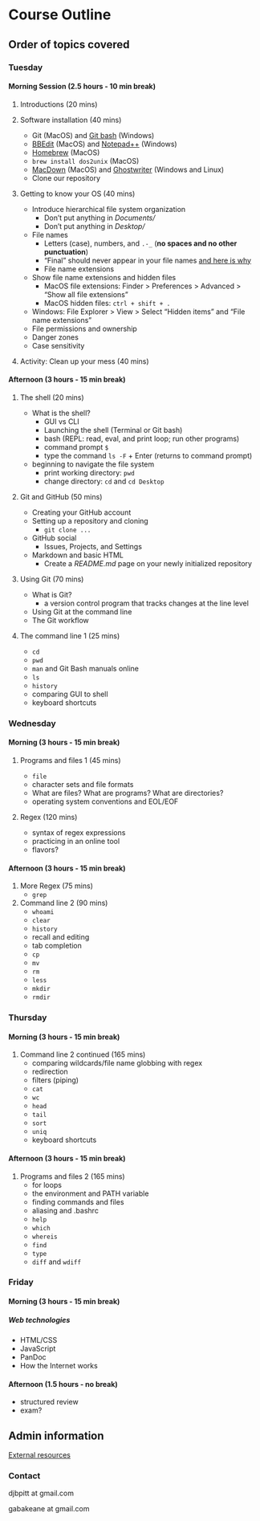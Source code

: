 # Course Outline
## Order of topics covered

### Tuesday
#### Morning Session (2.5 hours - 10 min break)
1. Introductions (20 mins)

1. Software installation (40 mins)
	- Git (MacOS) and [Git bash](https://www.techoism.com/how-to-install-git-bash-on-windows/) (Windows)
	- [BBEdit](https://www.barebones.com/products/bbedit/) (MacOS) and [Notepad++](https://notepad-plus-plus.org/) (Windows)
	- [Homebrew](https://brew.sh/) (MacOS)
	- `brew install dos2unix` (MacOS)
	- [MacDown](https://macdown.uranusjr.com) (MacOS) and [Ghostwriter](https://wereturtle.github.io/ghostwriter/) (Windows and Linux)
	- Clone our repository

1. Getting to know your OS (40 mins)

	- Introduce hierarchical file system organization
		- Don’t put anything in *Documents/*
		- Don’t put anything in *Desktop/*  
	- File names 
		- Letters (case), numbers, and `.-_` (**no spaces and no other punctuation**)
		- “Final” should never appear in your file names [and here is why](https://a.disquscdn.com/uploads/mediaembed/images/1707/4842/original.jpg)
		- File name extensions
	- Show file name extensions and hidden files
		- MacOS file extensions: Finder > Preferences > Advanced > “Show all file extensions”
		- MacOS hidden files: `ctrl + shift + .`
	- Windows: File Explorer > View > Select “Hidden items” and “File name extensions” 
	- File permissions and ownership
	- Danger zones
	- Case sensitivity

1. Activity: Clean up your mess (40 mins)

#### Afternoon (3 hours - 15 min break)

1. The shell (20 mins)
	- What is the shell?
		- GUI vs CLI
		- Launching the shell (Terminal or Git bash)
		- bash (REPL: read, eval, and print loop; run other programs)
		- command prompt `$`
		- type the command `ls -F` + Enter (returns to command prompt) 
	- beginning to navigate the file system
		- print working directory: `pwd` 
		- change directory: `cd` and `cd Desktop` 

1. Git and GitHub (50 mins) 
	- Creating your GitHub account
	- Setting up a repository and cloning
		- `git clone ...` 
	- GitHub social
		- Issues, Projects, and Settings 
	- Markdown and basic HTML
		-  Create a *README.md* page on your newly initialized repository

1. Using Git (70 mins)
	- What is Git?
		- a version control program that tracks changes at the line level
	- Using Git at the command line 
	- The Git workflow

1. The command line 1 (25 mins)
	- `cd`
	- `pwd`
	- `man` and Git Bash manuals online
	- `ls`
	- `history`
	- comparing GUI to shell
	- keyboard shortcuts

### Wednesday
#### Morning (3 hours - 15 min break)
1. Programs and files 1 (45 mins)
	- `file`
	- character sets and file formats
	- What are files? What are programs? What are directories?
	- operating system conventions and EOL/EOF

1. Regex (120 mins)
	- syntax of regex expressions
	- practicing in an online tool
	- flavors?

#### Afternoon (3 hours - 15 min break)
1. More Regex (75 mins)
	- `grep`
1. Command line 2 (90 mins)
	- `whoami`
	- `clear`
	- `history`
	- recall and editing
	- tab completion
	- `cp`
	- `mv`
	- `rm`
	- `less`
	- `mkdir`
	- `rmdir`
	
### Thursday
#### Morning (3 hours - 15 min break)
1. Command line 2 continued (165 mins)
	- comparing wildcards/file name globbing with regex
	- redirection
	- filters (piping)
	- `cat`
	- `wc`
	- `head`
	- `tail`
	- `sort`
	- `uniq`
	- keyboard shortcuts

#### Afternoon (3 hours - 15 min break)
1. Programs and files 2 (165 mins)
	- for loops
	- the environment and PATH variable
	- finding commands and files
	- aliasing and .bashrc
	- `help`
	- `which`
	- `whereis`
	- `find`
	- `type`
	- `diff` and `wdiff`

### Friday 
#### Morning (3 hours - 15 min break)
##### Web technologies
- HTML/CSS
- JavaScript
- PanDoc
- How the Internet works

#### Afternoon (1.5 hours - no break)
- structured review
- exam?

## Admin information
[External resources](resources.md)

### Contact
djbpitt at gmail.com

gabakeane at gmail.com




